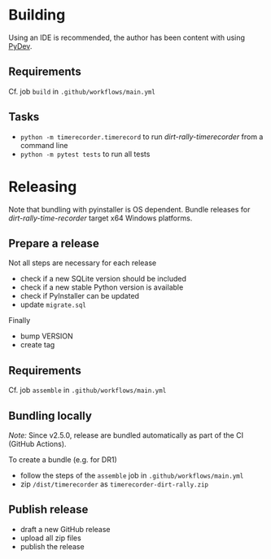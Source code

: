 # Building

Using an IDE is recommended, the author has been content with using [PyDev](https://www.pydev.org/). 

## Requirements
Cf. job `build` in `.github/workflows/main.yml`

## Tasks
- `python -m timerecorder.timerecord` to run *dirt-rally-timerecorder* from a command line
- `python -m pytest tests` to run all tests

# Releasing

Note that bundling with pyinstaller is OS dependent. Bundle releases for *dirt-rally-time-recorder* target x64 Windows platforms. 

## Prepare a release
Not all steps are necessary for each release
- check if a new SQLite version should be included
- check if a new stable Python version is available
- check if PyInstaller can be updated
- update `migrate.sql`

Finally
- bump VERSION
- create tag

## Requirements
Cf. job `assemble` in `.github/workflows/main.yml`

## Bundling locally 

*Note:* Since v2.5.0, release are bundled automatically as part of the CI (GitHub Actions).

To create a bundle (e.g. for DR1)
- follow the steps of the `assemble` job in `.github/workflows/main.yml`
- zip `/dist/timerecorder` as `timerecorder-dirt-rally.zip`

## Publish release
- draft a new GitHub release
- upload all zip files
- publish the release

